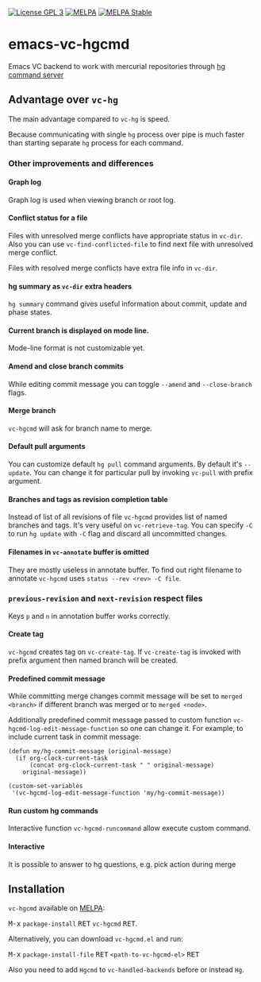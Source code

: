 [![License GPL 3](https://img.shields.io/badge/license-GPL_3-green.svg)](http://www.gnu.org/copyleft/gpl.html)
[![MELPA](http://melpa.org/packages/vc-hgcmd-badge.svg)](http://melpa.org/#/vc-hgcmd)
[![MELPA Stable](http://stable.melpa.org/packages/vc-hgcmd-badge.svg)](http://stable.melpa.org/#/vc-hgcmd)

# emacs-vc-hgcmd

Emacs VC backend to work with mercurial repositories through [hg command server](https://www.mercurial-scm.org/wiki/CommandServer)

## Advantage over `vc-hg`

The main advantage compared to `vc-hg` is speed.

Because communicating with single `hg` process over pipe is much faster than starting separate `hg` process for each command.

### Other improvements and differences

#### Graph log

Graph log is used when viewing branch or root log.

#### Conflict status for a file

Files with unresolved merge conflicts have appropriate status in `vc-dir`.
Also you can use `vc-find-conflicted-file` to find next file with unresolved merge conflict.

Files with resolved merge conflicts have extra file info in `vc-dir`.

#### hg summary as `vc-dir` extra headers

`hg summary` command gives useful information about commit, update and phase states.

#### Current branch is displayed on mode line.

Mode-line format is not customizable yet.

#### Amend and close branch commits

While editing commit message you can toggle `--amend` and `--close-branch` flags.

#### Merge branch

`vc-hgcmd` will ask for branch name to merge.

#### Default pull arguments

You can customize default `hg pull` command arguments.
By default it's `--update`. You can change it for particular pull by invoking `vc-pull` with prefix argument.

#### Branches and tags as revision completion table

Instead of list of all revisions of file `vc-hgcmd` provides list of named branches and tags.
It's very useful on `vc-retrieve-tag`.
You can specify `-C` to run `hg update` with `-C` flag and discard all uncommitted changes.

#### Filenames in `vc-annotate` buffer is omitted

They are mostly useless in annotate buffer.
To find out right filename to annotate `vc-hgcmd` uses `status --rev <rev> -C file`.

### `previous-revision` and `next-revision` respect files

Keys `p` and `n` in annotation buffer works correctly.

#### Create tag

`vc-hgcmd` creates tag on `vc-create-tag`.
If `vc-create-tag` is invoked with prefix argument then named branch will be created.

#### Predefined commit message

While committing merge changes commit message will be set to `merged <branch>` if
different branch was merged or to `merged <node>`.

Additionally predefined commit message passed to custom function `vc-hgcmd-log-edit-message-function` so one can change it. For example, to include current task in commit message:

```elisp
(defun my/hg-commit-message (original-message)
  (if org-clock-current-task
      (concat org-clock-current-task " " original-message)
    original-message))

(custom-set-variables
 '(vc-hgcmd-log-edit-message-function 'my/hg-commit-message))
```

#### Run custom hg commands

Interactive function `vc-hgcmd-runcommand` allow execute custom command.

#### Interactive

It is possible to answer to hg questions, e.g. pick action during merge

## Installation

`vc-hgcmd` available on [MELPA](http://melpa.org):

<kbd>M-x</kbd> `package-install` <kbd>RET</kbd> `vc-hgcmd` <kbd>RET</kbd>.

Alternatively, you can download `vc-hgcmd.el` and run:

<kbd>M-x</kbd> `package-install-file` <kbd>RET</kbd> `<path-to-vc-hgcmd-el>` <kbd>RET</kbd>

Also you need to add `Hgcmd` to `vc-handled-backends` before or instead `Hg`.
